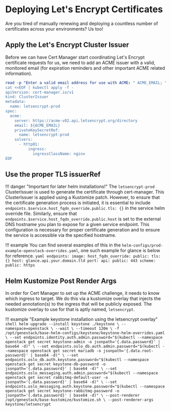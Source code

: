 # Deploying Let's Encrypt Certificates

Are you tired of manually renewing and deploying a countless number of
certificates across your environments? Us too!

## Apply the Let's Encrypt Cluster Issuer

Before we can have Cert Manager start coordinating Let's Encrypt certificate
requests for us, we need to add an ACME issuer with a valid, monitored
email (for expiration reminders and other important ACME related information).

``` yaml
read -p "Enter a valid email address for use with ACME: " ACME_EMAIL; \
cat <<EOF | kubectl apply -f -
apiVersion: cert-manager.io/v1
kind: ClusterIssuer
metadata:
  name: letsencrypt-prod
spec:
  acme:
    server: https://acme-v02.api.letsencrypt.org/directory
    email: ${ACME_EMAIL}
    privateKeySecretRef:
      name: letsencrypt-prod
    solvers:
      - http01:
          ingress:
            ingressClassName: nginx
EOF
```

## Use the proper TLS issuerRef

!!! danger "Important for later helm installations!"
    The `letsencrypt-prod` ClusterIssuer is used to generate the certificate through cert-manager. This ClusterIssuer is applied using a Kustomize patch. However, to ensure that the certificate generation process is initiated, it is essential to include `endpoints.$service.host_fqdn_override.public.tls: {}` in the service helm override file.
    Similarly, ensure that `endpoints.$service.host_fqdn_override.public.host` is set to the external DNS hostname you plan to expose for a given service endpoint.
    This configuration is necessary for proper certificate generation and to ensure the service is accessible via the specified hostname.

!!! example
    You can find several examples of this in the
    `helm-configs/prod-example-openstack-overrides.yaml`, one such example
    for glance is below for reference.
    ```yaml
    endpoints:
      image:
        host_fqdn_override:
          public:
            tls: {}
            host: glance.api.your.domain.tld
        port:
          api:
            public: 443
        scheme:
          public: https
    ```

## Helm Kustomize Post Render Args

In order for Cert Manager to set up the ACME challenge, it needs to know which
ingress to target. We do this via a kustomize overlay that injects the
needed annotation(s) to the ingress that will be publicly exposed. The
kustomize overlay to use for that is aptly named, `letsencrypt`.

!!! example "Example keystone installation using the letsencrypt overlay"
    ```shell
    helm upgrade --install keystone ./keystone \
    --namespace=openstack \
    --wait \
    --timeout 120m \
    -f /opt/genestack/base-helm-configs/keystone/keystone-helm-overrides.yaml \
    --set endpoints.identity.auth.admin.password="$(kubectl --namespace openstack get secret keystone-admin -o jsonpath='{.data.password}' | base64 -d)" \
    --set endpoints.oslo_db.auth.admin.password="$(kubectl --namespace openstack get secret mariadb -o jsonpath='{.data.root-password}' | base64 -d)" \
    --set endpoints.oslo_db.auth.keystone.password="$(kubectl --namespace openstack get secret keystone-db-password -o jsonpath='{.data.password}' | base64 -d)" \
    --set endpoints.oslo_messaging.auth.admin.password="$(kubectl --namespace openstack get secret rabbitmq-default-user -o jsonpath='{.data.password}' | base64 -d)" \
    --set endpoints.oslo_messaging.auth.keystone.password="$(kubectl --namespace openstack get secret keystone-rabbitmq-password -o jsonpath='{.data.password}' | base64 -d)" \
    --post-renderer /opt/genestack/base-kustomize/kustomize.sh \
    --post-renderer-args keystone/letsencrypt
    ```
